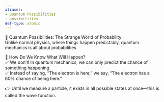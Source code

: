 ```yaml
---
aliases:
- Quantum Possibilities
- possibilities
def-type: atomic
---
```

   
🎲 Quantum Possibilities: The Strange World of Probability   
Unlike normal physics, where things happen predictably, quantum mechanics is all about probabilities.   
   
🔹 How Do We Know What Will Happen?   
✅ We don’t! In quantum mechanics, we can only predict the chance of something happening.   
✅ Instead of saying, “The electron is here,” we say, “The electron has a 60% chance of being here.”   
   
👉 Until we measure a particle, it exists in all possible states at once—this is called the wave function.